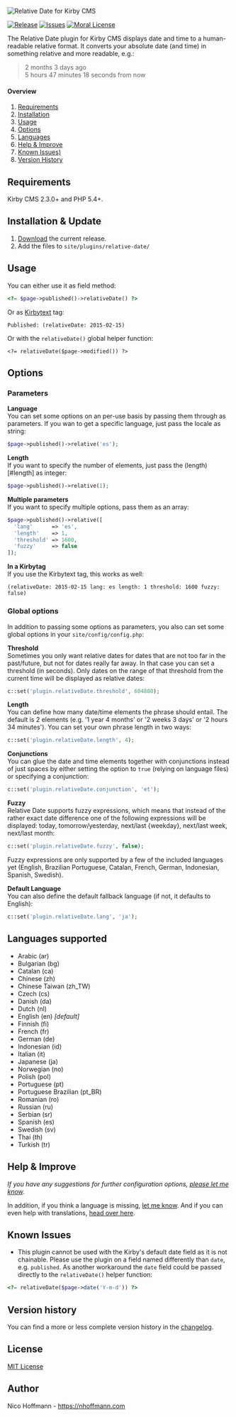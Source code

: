 ![Relative Date for Kirby CMS](http://distantnative.com/remote/github/kirby-relativedate-github.png)  

[![Release](https://img.shields.io/github/release/distantnative/relative-date.svg)](https://github.com/distantnative/relative-date/releases)  [![Issues](https://img.shields.io/github/issues/distantnative/relative-date.svg)](https://github.com/distantnative/relative-date/issues) [![Moral License](https://img.shields.io/badge/buy-moral_license-8dae28.svg)](https://gumroad.com/l/kirby-relativedate)

The Relative Date plugin for Kirby CMS displays date and time to a human-readable relative format. It converts your absolute date (and time) in something relative and more readable, e.g.: 

> 2 months 3 days ago  
> 5 hours 47 minutes 18 seconds from now  

#### Overview
1. [Requirements](#Requirements)
1. [Installation](#install)  
1. [Usage](#use)  
2. [Options](#options)  
4. [Languages](#languages)  
3. [Help & Improve](#helping)  
5. [Known Issues)](#issues)  
6. [Version History](#history)  


## Requirements <a id="Requirements"></a>
Kirby CMS 2.3.0+ and PHP 5.4+.


## Installation & Update <a id="Installation"></a>
1. [Download](https://github.com/distantnative/relative-date/archive/master.zip) the current release.
2. Add the files to `site/plugins/relative-date/` 


## Usage <a id="use"></a>
You can either use it as field method:
```php
<?= $page->published()->relativeDate() ?>
```

Or as [Kirbytext](http://getkirby.com/docs/content/text) tag:
```
Published: (relativeDate: 2015-02-15)
```

Or with the `relativeDate()` global helper function:
```
<?= relativeDate($page->modified()) ?>
```

## Options <a id="options"></a>

### Parameters

**Language**  
You can set some options on an per-use basis by passing them through as parameters. If you wan to get a specific language, just pass the locale as string:

```php
$page->published()->relative('es');
```

**Length**  
If you want to specify the number of elements, just pass the (length)[#length] as integer:

```php
$page->published()->relative(1);
```

**Multiple parameters**  
If you want to specify multiple options, pass them as an array:

```php
$page->published()->relative([
  'lang'      => 'es',
  'length'    => 1,
  'threshold' => 1600,
  'fuzzy'     => false
]);
```

**In a Kirbytag**  
If you use the Kirbytext tag, this works as well:
```
(relativeDate: 2015-02-15 lang: es length: 1 threshold: 1600 fuzzy: false)
```

### Global options

In addition to passing some options as parameters, you also can set some global options in your `site/config/config.php`:

**Threshold <a id="threshold"></a>**  
Sometimes you only want relative dates for dates that are not too far in the past/future, but not for dates really far away. In that case you can set a threshold (in seconds). Only dates on the range of that threshold from the current time will be displayed as relative dates:

```php
c::set('plugin.relativeDate.threshold', 604800);
```


**Length <a id="length"></a>**  
You can define how many date/time elements the phrase should entail. The default is 2 elements (e.g. '1 year 4 months' or '2 weeks 3 days' or '2 hours 34 minutes'). You can set your own phrase length in two ways:

```php
c::set('plugin.relativeDate.length', 4);
```

**Conjunctions <a id="conjunctions"></a>**  
You can glue the date and time elements together with conjunctions instead of just spaces by either setting the option to `true` (relying on language files) or specifying a conjunction:

```php
c::set('plugin.relativeDate.conjunction', 'et');
```

**Fuzzy <a id="fuzzy"></a>**  
Relative Date supports fuzzy expressions, which means that instead of the rather exact date difference one of the following expressions will be displayed: today, tomorrow/yesterday, next/last {weekday}, next/last week, next/last month:

```php
c::set('plugin.relativeDate.fuzzy', false);
```

Fuzzy expressions are only supported by a few of the included languages yet (English, Brazilian Portuguese, Catalan, French, German, Indonesian, Spanish, Swedish).

**Default Language**  
You can also define the default fallback language (if not, it defaults to English):

```php
c::set('plugin.relativeDate.lang', 'ja');
```

## Languages supported <a id="languages"></a>

- Arabic (ar)
- Bulgarian (bg)
- Catalan (ca)
- Chinese (zh)
- Chinese Taiwan (zh_TW)
- Czech (cs)
- Danish (da)
- Dutch (nl)
- English (en) *[default]*
- Finnish (fi)
- French (fr)
- German (de)
- Indonesian (id)
- Italian (it)
- Japanese (ja)
- Norwegian (no)
- Polish (pol)
- Portuguese (pt)
- Portuguese Brazilian (pt_BR) 
- Romanian (ro)
- Russian (ru)
- Serbian (sr)
- Spanish (es)
- Swedish (sv)
- Thai (th)
- Turkish (tr)


## Help & Improve <a id="Help"></a>
*If you have any suggestions for further configuration options, [please let me know](https://github.com/distantnative/oembed/issues/new).*

In addition, if you think a language is missing, [let me know](https://github.com/distantnative/relative-date/issues/11). And if you can even help with translations, [head over here](https://github.com/distantnative/relative-date/issues/32).

## Known Issues <a id="issues"></a>
- This plugin cannot be used with the Kirby's default date field as it is not chainable. Please use the plugin on a field named differently than `date`, e.g. `published`. As another workaround the `date` field could be passed directly to the `relativeDate()` helper function:
```php
<?= relativeDate($page->date('Y-m-d')) ?>
``` 


## Version history <a id="VersionHistory"></a>
You can find a more or less complete version history in the [changelog](docs/CHANGELOG.md).


## License
[MIT License](http://www.opensource.org/licenses/mit-license.php)


## Author
Nico Hoffmann - <https://nhoffmann.com>
